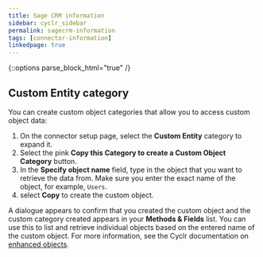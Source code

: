```yaml
---
title: Sage CRM information
sidebar: cyclr_sidebar
permalink: sagecrm-information
tags: [connector-information]
linkedpage: true
---
```

{::options parse_block_html="true" /}
<section class="card">

## Custom Entity category

You can create custom object categories that allow you to access custom object data:

1. On the connector setup page, select the **Custom Entity** category to expand it.
2. Select the pink **Copy this Category to create a Custom Object Category** button.
3. In the **Specify object name** field, type in the object that you want to retrieve the data from. Make sure you enter the exact name of the object, for example, `Users`.
4. select **Copy** to create the custom object. 

A dialogue appears to confirm that you created the custom object and the custom category created appears in your **Methods & Fields** list. You can use this to list and retrieve individual objects based on the entered name of the custom object. For more information, see the Cyclr documentation on [enhanced objects](https://docs.cyclr.com/enhanced-objects).

</section>
